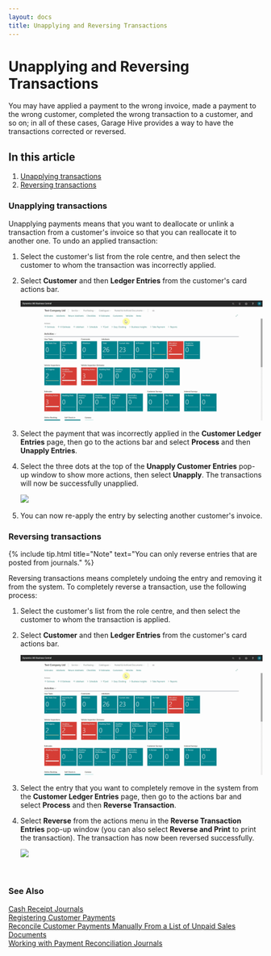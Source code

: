 ```yaml
---
layout: docs
title: Unapplying and Reversing Transactions
---
```


# Unapplying and Reversing Transactions
You may have applied a payment to the wrong invoice, made a payment to the wrong customer, completed the wrong transaction to a customer, and so on; in all of these cases, Garage Hive provides a way to have the transactions corrected or reversed.

## In this article
1. [Unapplying transactions](#unapplying-transactions)
2. [Reversing transactions](#reversing-transactions)

### Unapplying transactions
Unapplying payments means that you want to deallocate or unlink a transaction from a customer's invoice so that you can reallocate it to another one. To undo an applied transaction:
1. Select the customer's list from the role centre, and then select the customer to whom the transaction was incorrectly applied.
2. Select **Customer** and then **Ledger Entries** from the customer's card actions bar.

   ![](media/garagehive-unapplying-and-reversing-transactions1.gif)

3. Select the payment that was incorrectly applied in the **Customer Ledger Entries** page, then go to the actions bar and select **Process** and then **Unapply Entries**.
4. Select the three dots at the top of the **Unapply Customer Entries** pop-up window to show more actions, then select **Unapply**. The transactions will now be successfully unapplied.

   ![](media/garagehive-unapplying-and-reversing-transactions2.gif)

5. You can now re-apply the entry by selecting another customer's invoice.

### Reversing transactions

{% include tip.html title="Note" text="You can only reverse entries that are posted from journals." %}

Reversing transactions means completely undoing the entry and removing it from the system. To completely reverse a transaction, use the following process:
1. Select the customer's list from the role centre, and then select the customer to whom the transaction is applied.
2. Select **Customer** and then **Ledger Entries** from the customer's card actions bar.

   ![](media/garagehive-unapplying-and-reversing-transactions1.gif)

3. Select the entry that you want to completely remove in the system from the **Customer Ledger Entries** page, then go to the actions bar and select **Process** and then **Reverse Transaction**.
4. Select **Reverse** from the actions menu in the **Reverse Transaction Entries** pop-up window (you can also select **Reverse and Print** to print the transaction). The transaction has now been reversed successfully.

   ![](media/garagehive-unapplying-and-reversing-transactions3.gif)


<br>

### **See Also**

[Cash Receipt Journals](garagehive-finance-cash-receipt-journal.html) \
[Registering Customer Payments](garagehive-registering-customer-payments.html) \
[Reconcile Customer Payments Manually From a List of Unpaid Sales Documents](garagehive-finance-how-reconcile-customer-payments-list-unpaid-sales-documents.html) \
[Working with Payment Reconciliation Journals](garagehive-payment-reconciliation-journals.html)
